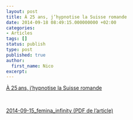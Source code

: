 ```yaml
---
layout: post
title: À 25 ans, j’hypnotise la Suisse romande
date: 2014-09-18 08:49:15.000000000 +02:00
categories:
- Articles
tags: []
status: publish
type: post
published: true
author:
  first_name: Nico
excerpt:
---
```


[À 25 ans, j’hypnotise la Suisse romande](http://www.femina.ch/societe/temoignages/25-ans-jhypnotise-suisse-romande)

&nbsp;

[2014-09-15_femina_infinity (PDF de l’article)](/assets/2014-09-15_femina_infinity.pdf)




